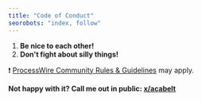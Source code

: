```yaml
---
title: "Code of Conduct"
seorobots: "index, follow"
---
```


1. **Be nice to each other!**
2. **Don't fight about silly things!**

❗ [ProcessWire Community Rules & Guidelines](https://processwire.com/talk/topic/8234-community-rules-guidelines/) may apply.

**Not happy with it? Call me out in public: [x/acabelt](https://twitter.com/acabelt)**
